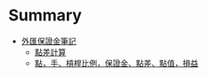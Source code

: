 # Summary

* [外匯保證金筆記](README.md)
   * [點差計算](note/dian_cha_ji_suan.md)
   * [點，手、槓桿比例，保證金、點差、點值，損益](dian_ff0c_shou_3001_gang_gan_bi_li_ff0c_bao_zheng_.md)

